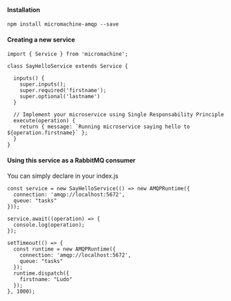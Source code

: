 #### Installation

    npm install micromachine-amqp --save

#### Creating a new service

    import { Service } from 'micromachine';

    class SayHelloService extends Service {

      inputs() {
        super.inputs();
        super.required('firstname');
        super.optional('lastname')
      }

      // Implement your microservice using Single Responsability Principle
      execute(operation) {
        return { message: `Running microservice saying hello to ${operation.firstname}` };
      }
    }

#### Using this service as a RabbitMQ consumer

You can simply declare in your index.js

    const service = new SayHelloService(() => new AMQPRuntime({
      connection: 'amqp://localhost:5672',
      queue: "tasks"
    }));

    service.await((operation) => {
      console.log(operation);
    });

    setTimeout(() => {
      const runtime = new AMQPRuntime({
        connection: 'amqp://localhost:5672',
        queue: "tasks"
      });
      runtime.dispatch({
        firstname: "Ludo"
      });
    }, 1000);
